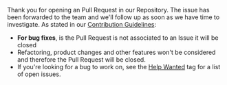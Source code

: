 Thank you for opening an Pull Request in our Repository.
The issue has been forwarded to the team and we'll follow up as soon as we have time to investigate.
As stated in our [Contribution Guidelines](https://github.com/duckduckgo/Android/blob/develop/CONTRIBUTING.md):
* **For bug fixes**, is the Pull Request is not associated to an Issue it will be closed
* Refactoring, product changes and other features won't be considered and therefore the Pull Request will be closed.
* If you're looking for a bug to work on, see the [Help Wanted](https://github.com/duckduckgo/Android/issues?q=is%3Aissue+is%3Aopen+label%3A%22help+wanted%22) tag for a list of open issues.